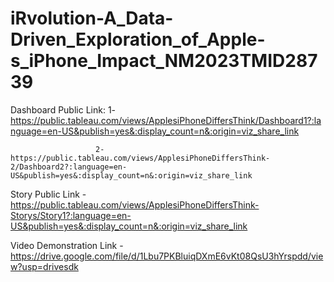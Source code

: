 # iRvolution-A_Data-Driven_Exploration_of_Apple-s_iPhone_Impact_NM2023TMID28739


Dashboard Public Link: 1- https://public.tableau.com/views/ApplesiPhoneDiffersThink/Dashboard1?:language=en-US&publish=yes&:display_count=n&:origin=viz_share_link

                       2- https://public.tableau.com/views/ApplesiPhoneDiffersThink-2/Dashboard2?:language=en-US&publish=yes&:display_count=n&:origin=viz_share_link

Story Public Link - https://public.tableau.com/views/ApplesiPhoneDiffersThink-Storys/Story1?:language=en-US&publish=yes&:display_count=n&:origin=viz_share_link

Video Demonstration Link - https://drive.google.com/file/d/1Lbu7PKBluiqDXmE6vKt08QsU3hYrspdd/view?usp=drivesdk

